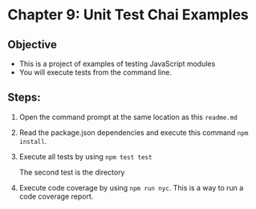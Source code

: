 # Chapter 9: Unit Test Chai Examples

## Objective
* This is a project of examples of testing JavaScript modules
* You will execute tests from the command line.

## Steps:

1. Open the command prompt at the same location as this `readme.md`

1. Read the package.json dependencies and execute this command `npm install`.

1. Execute all tests by using `npm test test`

    The second test is the directory

1. Execute code coverage by using `npm run nyc`. This is a way to run a code coverage report.
